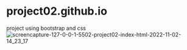 # project02.github.io
project using bootstrap and css
![screencapture-127-0-0-1-5502-project02-index-html-2022-11-02-14_23_17](https://user-images.githubusercontent.com/104992828/199445018-21fd7a1f-a1d1-4eb2-a15a-e3665338d1e6.png)
